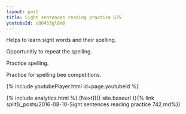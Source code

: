 ```yaml
---
layout: post
title: Sight sentences reading practice 675
youtubeId: cQO4S3gl8m8
---
```

 
 
Helps to learn sight words and their spelling.

Opportunitiy to repeat the spelling. 

Practice spelling. 
 
Practice for spelling bee competitions. 
 
{% include youtubePlayer.html id=page.youtubeId %}
 
 
{% include analytics.html %} 
[Next]({{ site.baseurl }}{% link  split1/_posts/2016-08-10-Sight sentences reading practice 742.md%})
 
